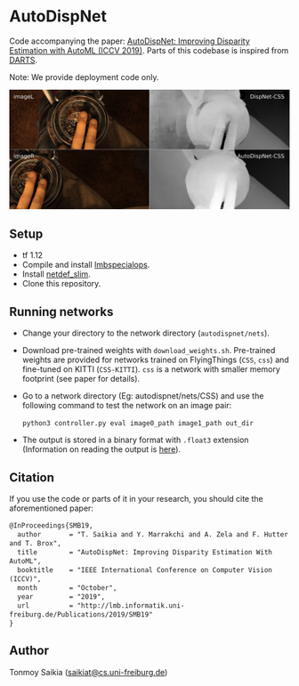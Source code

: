 # AutoDispNet
Code accompanying the paper: [AutoDispNet: Improving Disparity Estimation with AutoML (ICCV 2019)](https://lmb.informatik.uni-freiburg.de/Publications/2019/SMB19/). Parts of this codebase is inspired from [DARTS](https://github.com/quark0/darts).

Note: We provide deployment code only.

![](teaser-1.png)


## Setup
* tf 1.12
* Compile and install [lmbspecialops](https://github.com/lmb-freiburg/lmbspecialops/tree/eccv18).
* Install [netdef_slim](https://github.com/lmb-freiburg/netdef_slim).
* Clone this repository.

## Running networks
* Change your directory to the network directory (`autodispnet/nets`).
* Download pre-trained weights with `download_weights.sh`.
  Pre-trained weights are provided for networks trained on FlyingThings (`CSS`, `css`) and  fine-tuned on KITTI (`CSS-KITTI`).
  `css` is a network with smaller memory footprint (see paper for details).
* Go to a network directory (Eg: autodispnet/nets/CSS) and use the following command to test the network on an image pair:

  `python3 controller.py eval image0_path image1_path out_dir`
* The output is stored in a binary format with `.float3` extension (Information on reading the output is [here](https://github.com/lmb-freiburg/netdef_models/blob/master/README.md)).

## Citation
If you use the code or parts of it in your research, you should cite the aforementioned paper:
```
@InProceedings{SMB19,
  author       = "T. Saikia and Y. Marrakchi and A. Zela and F. Hutter and T. Brox",
  title        = "AutoDispNet: Improving Disparity Estimation With AutoML",
  booktitle    = "IEEE International Conference on Computer Vision (ICCV)",
  month        = "October",
  year         = "2019",
  url          = "http://lmb.informatik.uni-freiburg.de/Publications/2019/SMB19"
}
```

## Author
Tonmoy Saikia (saikiat@cs.uni-freiburg.de)
